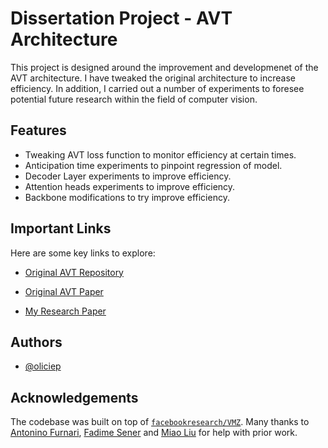 # Dissertation Project - AVT Architecture

This project is designed around the improvement and developmenet of the AVT architecture. I have tweaked the original architecture to increase efficiency. In addition, I carried out a number of experiments to foresee potential future research within the field of computer vision.


## Features

- Tweaking AVT loss function to monitor efficiency at certain times.
- Anticipation time experiments to pinpoint regression of model.
- Decoder Layer experiments to improve efficiency.
- Attention heads experiments to improve efficiency.
- Backbone modifications to try improve efficiency.

## Important Links
Here are some key links to explore:
 - [Original AVT Repository](https://github.com/facebookresearch/AVT)

-  [Original AVT Paper](https://arxiv.org/abs/2106.02036)
 - [My Research Paper](https://docdro.id/Ps0rh2f)


## Authors

- [@oliciep](https://www.github.com/oliciep)




## Acknowledgements

The codebase was built on top of [`facebookresearch/VMZ`](https://github.com/facebookresearch/VMZ). Many thanks to [Antonino Furnari](https://github.com/fpv-iplab/rulstm), [Fadime Sener](https://cg.cs.uni-bonn.de/en/publications/paper-details/sener-2020-temporal/) and [Miao Liu](https://github.com/2020aptx4869lm/Forecasting-Human-Object-Interaction-in-FPV) for help with prior work.
